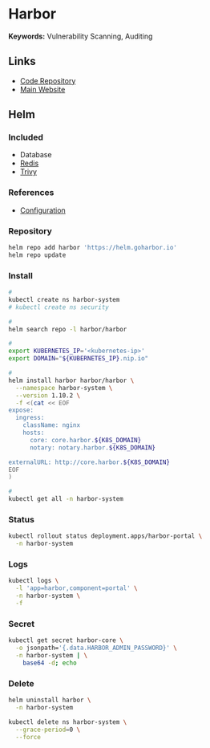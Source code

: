 # Harbor

**Keywords:** Vulnerability Scanning, Auditing

## Links

- [Code Repository](https://github.com/goharbor/harbor)
- [Main Website](https://goharbor.io/)

## Helm

### Included

- Database
- [Redis](/redis/README.md)
- [Trivy](/trivy/README.md)

### References

- [Configuration](https://github.com/goharbor/harbor-helm#configuration)

### Repository

```sh
helm repo add harbor 'https://helm.goharbor.io'
helm repo update
```

### Install

```sh
#
kubectl create ns harbor-system
# kubectl create ns security

#
helm search repo -l harbor/harbor

#
export KUBERNETES_IP='<kubernetes-ip>'
export DOMAIN="${KUBERNETES_IP}.nip.io"

#
helm install harbor harbor/harbor \
  --namespace harbor-system \
  --version 1.10.2 \
  -f <(cat << EOF
expose:
  ingress:
    className: nginx
    hosts:
      core: core.harbor.${K8S_DOMAIN}
      notary: notary.harbor.${K8S_DOMAIN}

externalURL: http://core.harbor.${K8S_DOMAIN}
EOF
)

#
kubectl get all -n harbor-system
```

### Status

```sh
kubectl rollout status deployment.apps/harbor-portal \
  -n harbor-system
```

### Logs

```sh
kubectl logs \
  -l 'app=harbor,component=portal' \
  -n harbor-system \
  -f
```

### Secret

<!--
Username: admin
-->

```sh
kubectl get secret harbor-core \
  -o jsonpath='{.data.HARBOR_ADMIN_PASSWORD}' \
  -n harbor-system | \
    base64 -d; echo
```

### Delete

```sh
helm uninstall harbor \
  -n harbor-system

kubectl delete ns harbor-system \
  --grace-period=0 \
  --force
```
